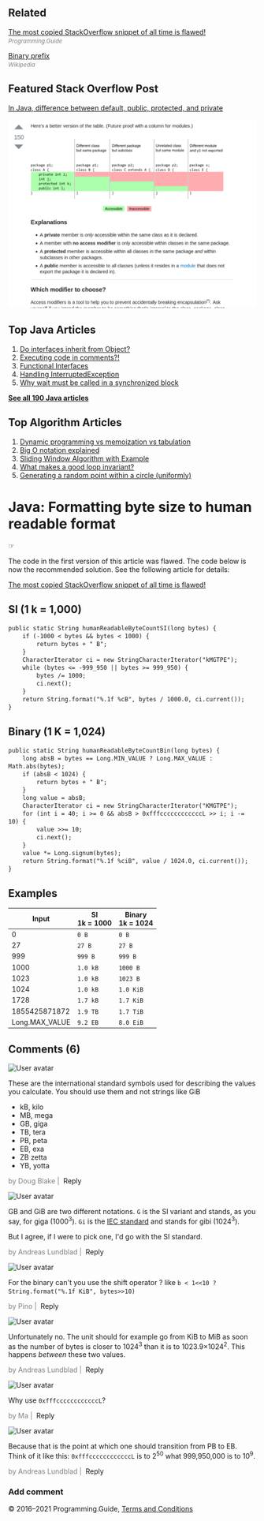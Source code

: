 



## Related

[The most copied StackOverflow snippet of all time is flawed!](../worlds-most-copied-so-snippet.html)  
<span style="color: grey; font-style: italic; font-size: smaller">Programming.Guide</span>

[Binary prefix](https://en.wikipedia.org/wiki/Binary_prefix)  
<span style="color: grey; font-style: italic; font-size: smaller">Wikipedia</span>

## Featured Stack Overflow Post

[In Java, difference between default, public, protected, and private](https://stackoverflow.com/a/33627846/276052)

[<img src="../images/so-featured-33627846.png" alt="StackOverflow screenshot thumbnail" class="screenshot" />](https://stackoverflow.com/a/33627846/276052)



## Top Java Articles

1.  [Do interfaces inherit from Object?](do-interfaces-inherit-from-object.html)
2.  [Executing code in comments?!](executing-code-in-comments.html)
3.  [Functional Interfaces](functional-interfaces.html)
4.  [Handling InterruptedException](handling-interrupted-exceptions.html)
5.  [Why wait must be called in a synchronized block](why-wait-must-be-in-synchronized.html)

[**See all 190 Java articles**](index.html)

## Top Algorithm Articles

1.  [Dynamic programming vs memoization vs tabulation](../dynamic-programming-vs-memoization-vs-tabulation.html)
2.  [Big O notation explained](../big-o-notation-explained.html)
3.  [Sliding Window Algorithm with Example](../sliding-window-example.html)
4.  [What makes a good loop invariant?](../what-makes-a-good-loop-invariant.html)
5.  [Generating a random point within a circle (uniformly)](../random-point-within-circle.html)

# Java: Formatting byte size to human readable format

☞

The code in the first version of this article was flawed. The code below is now the recommended solution. See the following article for details:

[The most copied StackOverflow snippet of all time is flawed!](../worlds-most-copied-so-snippet.html)

## SI (1 k = 1,000)

    public static String humanReadableByteCountSI(long bytes) {
        if (-1000 < bytes && bytes < 1000) {
            return bytes + " B";
        }
        CharacterIterator ci = new StringCharacterIterator("kMGTPE");
        while (bytes <= -999_950 || bytes >= 999_950) {
            bytes /= 1000;
            ci.next();
        }
        return String.format("%.1f %cB", bytes / 1000.0, ci.current());
    }

## Binary (1 K = 1,024)

    public static String humanReadableByteCountBin(long bytes) {
        long absB = bytes == Long.MIN_VALUE ? Long.MAX_VALUE : Math.abs(bytes);
        if (absB < 1024) {
            return bytes + " B";
        }
        long value = absB;
        CharacterIterator ci = new StringCharacterIterator("KMGTPE");
        for (int i = 40; i >= 0 && absB > 0xfffccccccccccccL >> i; i -= 10) {
            value >>= 10;
            ci.next();
        }
        value *= Long.signum(bytes);
        return String.format("%.1f %ciB", value / 1024.0, ci.current());
    }

## Examples

<table><thead><tr class="header"><th>Input</th><th>SI<br />
<span class="small-detail">1k = 1000</span></th><th>Binary<br />
<span class="small-detail">1k = 1024</span></th></tr></thead><tbody><tr class="odd"><td>0</td><td><code>0 B</code></td><td><code>0 B</code></td></tr><tr class="even"><td>27</td><td><code>27 B</code></td><td><code>27 B</code></td></tr><tr class="odd"><td>999</td><td><code>999 B</code></td><td><code>999 B</code></td></tr><tr class="even"><td>1000</td><td><code>1.0 kB</code></td><td><code>1000 B</code></td></tr><tr class="odd"><td>1023</td><td><code>1.0 kB</code></td><td><code>1023 B</code></td></tr><tr class="even"><td>1024</td><td><code>1.0 kB</code></td><td><code>1.0 KiB</code></td></tr><tr class="odd"><td>1728</td><td><code>1.7 kB</code></td><td><code>1.7 KiB</code></td></tr><tr class="even"><td>1855425871872</td><td><code>1.9 TB</code></td><td><code>1.7 TiB</code></td></tr><tr class="odd"><td>Long.MAX_VALUE</td><td><code>9.2 EB</code></td><td><code>8.0 EiB</code></td></tr></tbody></table>

## Comments (6)

![User avatar](https://www.gravatar.com/avatar/6bcae4335d9d7beac1c9163d686c4a31?d=mp)

These are the international standard symbols used for describing the values you calculate. You should use them and not strings like GiB

- kB, kilo
- MB, mega
- GB, giga
- TB, tera
- PB, peta
- EB, exa
- ZB zetta
- YB, yotta

<span style="color: grey">by Doug Blake | </span> <span class="reply-button">Reply</span>

![User avatar](https://www.gravatar.com/avatar/99e100243aaa8b1469b1ed4e8bbecb06?d=mp)

GB and GiB are two different notations. `G` is the SI variant and stands, as you say, for giga (1000<sup>3</sup>). `Gi` is the [IEC standard](https://en.wikipedia.org/wiki/Binary_prefix) and stands for gibi (1024<sup>3</sup>).

But I agree, if I were to pick one, I'd go with the SI standard.

<span style="color: grey">by Andreas Lundblad | </span> <span class="reply-button">Reply</span>

![User avatar](https://www.gravatar.com/avatar/4ebf5213b42b18c17abfc2e9aa5eb006?d=mp)

For the binary can't you use the shift operator ? like `b < 1<<10 ? String.format("%.1f KiB", bytes>>10)`

<span style="color: grey">by Pino | </span> <span class="reply-button">Reply</span>

![User avatar](https://www.gravatar.com/avatar/99e100243aaa8b1469b1ed4e8bbecb06?d=mp)

Unfortunately no. The unit should for example go from KiB to MiB as soon as the number of bytes is closer to 1024<sup>3</sup> than it is to 1023.9×1024<sup>2</sup>. This happens _between_ these two values.

<span style="color: grey">by Andreas Lundblad | </span> <span class="reply-button">Reply</span>

![User avatar](https://www.gravatar.com/avatar/054fa97d6824f0d52c39149254a4b7fb?d=mp)

Why use `0xfffccccccccccccL`?

<span style="color: grey">by Ma | </span> <span class="reply-button">Reply</span>

![User avatar](https://www.gravatar.com/avatar/99e100243aaa8b1469b1ed4e8bbecb06?d=mp)

Because that is the point at which one should transition from PB to EB. Think of it like this: `0xfffccccccccccccL` is to 2<sup>50</sup> what 999,950,000 is to 10<sup>9</sup>.

<span style="color: grey">by Andreas Lundblad | </span> <span class="reply-button">Reply</span>

### Add comment

© 2016–2021 Programming.Guide, [Terms and Conditions](../terms-and-conditions.html)
